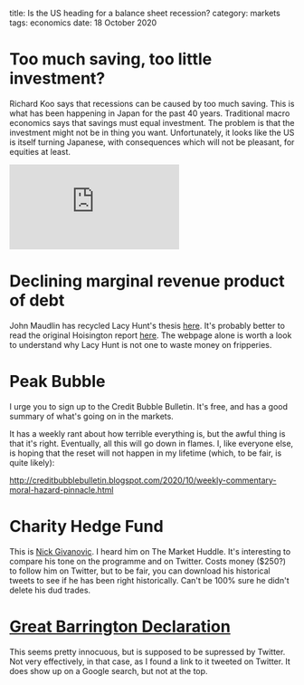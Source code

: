 title: Is the US heading for a balance sheet recession?
category: markets
tags: economics
date: 18 October 2020

# Too much saving, too little investment?

Richard Koo says that recessions can be caused by too much saving. This is what has been happening in Japan for the past 40 years.
Traditional macro economics says that savings must equal investment. The problem is that the investment might not be in thing you want.
Unfortunately, it looks like the US is itself turning Japanese, with consequences which will not be pleasant, for equities at least.

<div class="embed-container"><iframe src="https://fred.stlouisfed.org/graph/graph-landing.php?g=wPl8&width=670&height=475" scrolling="no" frameborder="0" style="overflow:hidden;" allowTransparency="true" loading="lazy"></iframe></div><script src="https://fred.stlouisfed.org/graph/js/embed.js" type="text/javascript"></script>


# Declining marginal revenue product of debt

John Maudlin has recycled Lacy Hunt's thesis [here](https://goldseek.com/article/caught-debt-trap). 
It's probably better to read the original Hoisington report [here](https://hoisingtonmgt.com/economic_overview.html).
The webpage alone is worth a look to understand why Lacy Hunt is not one to waste money on fripperies.

# Peak Bubble

I urge you to sign up to the Credit Bubble Bulletin. It's free, and has a good summary of what's going on in the markets.

It has a weekly rant about how terrible everything is, but the awful thing is that it's right. 
Eventually, all this will go down in flames. 
I, like everyone else, is hoping that the reset will not happen in my lifetime (which, to be fair, is quite likely):

http://creditbubblebulletin.blogspot.com/2020/10/weekly-commentary-moral-hazard-pinnacle.html

# Charity Hedge Fund

This is [Nick Givanovic](https://twitter.com/NickGiva). I heard him on The Market Huddle. It's interesting to compare his tone on the programme and on Twitter. Costs money ($250?) to follow him on Twitter, but to be fair, you can download his historical tweets to see if he has been right historically. Can't be 100% sure he didn't delete his dud trades.


# [Great Barrington Declaration](https://gbdeclaration.org/)

This seems pretty innocuous, but is supposed to be supressed by Twitter. 
Not very effectively, in that case, as I found a link to it tweeted on Twitter.
It does show up on a Google search, but not at the top.
